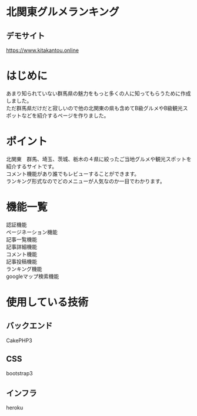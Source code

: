 # 北関東グルメランキング
## デモサイト
https://www.kitakantou.online
# はじめに
あまり知られていない群馬県の魅力をもっと多くの人に知ってもらうために作成しました。<br>
ただ群馬県だけだと寂しいので他の北関東の県も含めてB級グルメやB級観光スポットなどを紹介するページを作りました。
# ポイント
北関東　群馬、埼玉、茨城、栃木の４県に絞ったご当地グルメや観光スポットを紹介するサイトです。<br>
コメント機能があり誰でもレビューすることができます。<br>
ランキング形式なのでどのメニューが人気なのか一目でわかります。<br>

# 機能一覧
認証機能<br>
ページネーション機能<br>
記事一覧機能<br>
記事詳細機能<br>
コメント機能<br>
記事投稿機能<br>
ランキング機能<br>
googleマップ検索機能<br>
# 使用している技術
## バックエンド
CakePHP3 
## CSS
bootstrap3
## インフラ
heroku
